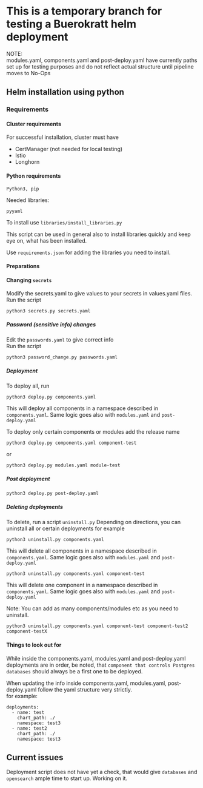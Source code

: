 # This is a temporary branch for testing a Buerokratt helm deployment
NOTE:   
modules.yaml, components.yaml and post-deploy.yaml have currently paths set up for testing purposes and do not reflect actual structure until pipeline moves to No-Ops

## Helm installation using python 


### Requirements  

#### Cluster requirements
For successful installation, cluster must have  
 - CertManager (not needed for local testing)
 - Istio 
 - Longhorn

#### Python requirements  

`Python3, pip`  

Needed libraries:  

`pyyaml`  

To install use `libraries/install_libraries.py`   

This script can be used in general also to install libraries quickly and keep eye on, what has been installed.  

Use `requirements.json` for adding the libraries you need to install.

#### Preparations 

#### Changing `secrets`

Modify the secrets.yaml to give values to your secrets in values.yaml files.  
Run the script  

```
python3 secrets.py secrets.yaml
```


##### Password (sensitive info) changes

Edit the `passwords.yaml` to give correct info  
Run the script

```
python3 password_change.py passwords.yaml
```


##### Deployment
To deploy all, run 

```
python3 deploy.py components.yaml
```

This will deploy all components in a namespace described in `components.yaml`. Same logic goes also with `modules.yaml` and `post-deploy.yaml`


To deploy only certain components or modules add the release name

```
python3 deploy.py components.yaml component-test
```
or
```
python3 deploy.py modules.yaml module-test
```


##### Post deployment

```
python3 deploy.py post-deploy.yaml
```

##### Deleting deployments

To delete, run a script `uninstall.py`
Depending on directions, you can uninstall all or certain deployments
for example


```
python3 uninstall.py components.yaml
```
This will delete all components in a namespace described in `components.yaml`. Same logic goes also with `modules.yaml` and `post-deploy.yaml`

```
python3 uninstall.py components.yaml component-test
```

This will delete one component in a namespace described in `components.yaml`. Same logic goes also with `modules.yaml` and `post-deploy.yaml`

Note: You can add as many components/modules etc as you need to uninstall.

```
python3 uninstall.py components.yaml component-test component-test2 component-testX
```


#### Things to look out for
While inside the components.yaml, modules.yaml and post-deploy.yaml deployments are in order, be noted, that `component that controls Postgres databases` should always be a first one to be deployed.

When updating the info inside components.yaml, modules.yaml, post-deploy.yaml follow the yaml structure very strictly.  
for example:

```
deployments:
  - name: test
    chart_path: ./
    namespace: test3
  - name: test2
    chart_path: ./
    namespace: test3
```

## Current issues
Deployment script does not have yet a check, that would give `databases` and `opensearch` ample time to start up. Working on it.
